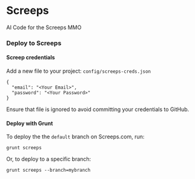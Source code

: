 # Screeps
AI Code for the Screeps MMO

### Deploy to Screeps

#### Screep credentials

Add a new file to your project: `config/screeps-creds.json`

```
{
  "email": "<Your Email>",
  "password": "<Your Password>"
}
```

Ensure that file is ignored to avoid committing your credentials to GitHub.

#### Deploy with Grunt

To deploy the the `default` branch on Screeps.com, run:

```
grunt screeps
```

Or, to deploy to a specific branch:

```
grunt screeps --branch=mybranch
```